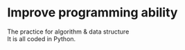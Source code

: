 # Improve programming ability
The practice for algorithm & data structure<br>
It is all coded in Python.
